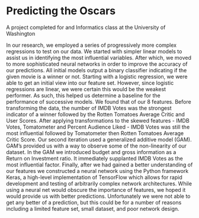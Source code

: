 # Predicting the Oscars
A project completed for and Informatics class at the University of Washington

In our research, we employed a series of progressively more complex regressions to test on our data. We started with simpler linear models to assist us in identifying the most influential variables. After which, we moved to more sophisticated neural networks in order to improve the accuracy of our predictions. All initial models output a binary classifier indicating if the given movie is a winner or not. 
Starting with a logistic regression, we were able to get an initial view into our feature set. However, since logistic regressions are linear, we were certain this would be the weakest performer. As such, this helped us determine a baseline for the performance of successive models. We found that of our 8 features. Before transforming the data, the number of IMDB Votes was the strongest indicator of a winner followed by the Rotten Tomatoes Average Critic and User Scores. After applying transformations to the skewed features - IMDB Votes, Tomatometer and Percent Audience Liked - IMDB Votes was still the most influential followed by Tomatometer then Rotten Tomatoes Average Critic Score. Our second iteration used a generalized additive model (GAM). GAM’s provided us with a way to observe some of the non-linearity of our dataset.  In the GAM we introduced budget and gross information as a Return on Investment ratio. It immediately supplanted IMDB Votes as the most influential factor. Finally, after we had gained a better understanding of our features we constructed a neural network using the Python framework Keras, a high-level implementation of TensorFlow which allows for rapid development and testing of arbitrarily complex network architectures. While using a neural net would obscure the importance of features, we hoped it would provide us with better predictions. Unfortunately we were not able to get any better of a prediction, but this could be for a number of reasons including a limited feature set, small dataset, and poor network design.
